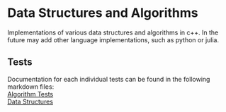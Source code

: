 # Data Structures and Algorithms
Implementations of various data structures and algorithms in c++. In the future may add other language implementations, such as python or julia.

## Tests
Documentation for each individual tests can be found in the following markdown files: <br>
[Algorithm Tests](Test/Algorithms/README.md) <br>
[Data Structures](Test/DataStructures/README.md) <br>

